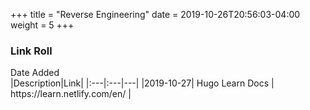 +++
title = "Reverse Engineering"
date = 2019-10-26T20:56:03-04:00
weight = 5
+++

### Link Roll


<div style="width:95px">Date Added</div>|Description|Link|
|:---|:---|---|
|2019-10-27| Hugo Learn Docs | https://learn.netlify.com/en/ |
